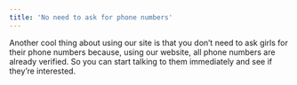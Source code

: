 ```yaml
---
title: 'No need to ask for phone numbers'
---
```


Another cool thing about using our site is that you don’t need to ask girls for their phone numbers because, using our website, all phone numbers are already verified. So you can start talking to them immediately and see if they’re interested.
